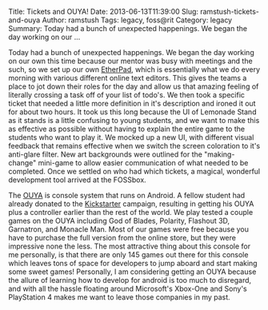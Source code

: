 Title: Tickets and OUYA!
Date: 2013-06-13T11:39:00
Slug: ramstush-tickets-and-ouya
Author: ramstush
Tags: legacy, foss@rit
Category: legacy
Summary: Today had a bunch of unexpected happenings. We began the day working on our ... 

Today had a bunch of unexpected happenings. We began the day working on our
own this time because our mentor was busy with meetings and the such, so we
set up our own [EtherPad](http://etherpad.org/), which is essentially what we
do every morning with various different online text editors. This gives the
teams a place to jot down their roles for the day and allow us that amazing
feeling of literally crossing a task off of your list of todo's. We then took
a specific ticket that needed a little more definition in it's description and
ironed it out for about two hours. It took us this long because the UI of
Lemonade Stand as it stands is a little confusing to young students, and we
want to make this as effective as possible without having to explain the
entire game to the students who want to play it. We mocked up a new UI, with
different visual feedback that remains effective when we switch the screen
coloration to it's anti-glare filter. New art backgrounds were outlined for
the "making-change" mini-game to allow easier communication of what needed to
be completed. Once we settled on who had which tickets, a magical, wonderful
development tool arrived at the FOSSbox.

The [OUYA](http://www.ouya.tv/) is console system that runs on Android. A
fellow student had already donated to the
[Kickstarter](http://www.kickstarter.com/) campaign, resulting in getting his
OUYA plus a controller earlier than the rest of the world. We play tested a
couple games on the OUYA including God of Blades, Polarity, Flashout 3D,
Garnatron, and Monacle Man. Most of our games were free because you have to
purchase the full version from the online store, but they were impressive none
the less. The most attractive thing about this console for me personally, is
that there are only 145 games out there for this console which leaves tons of
space for developers to jump aboard and start making some sweet games!
Personally, I am considering getting an OUYA because the allure of learning
how to develop for android is too much to disregard, and with all the hassle
floating around Microsoft's Xbox-One and Sony's PlayStation 4 makes me want to
leave those companies in my past.

